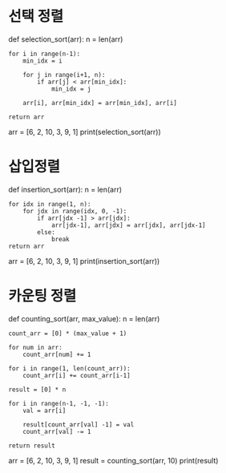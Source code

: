 # 선택 정렬
def selection_sort(arr):
    n = len(arr)

    for i in range(n-1):
        min_idx = i

        for j in range(i+1, n):
            if arr[j] < arr[min_idx]:
                min_idx = j
        
        arr[i], arr[min_idx] = arr[min_idx], arr[i]

    return arr
arr = [6, 2, 10, 3, 9, 1]
print(selection_sort(arr))

# 삽입정렬
def insertion_sort(arr):
    n = len(arr)

    for idx in range(1, n):
        for jdx in range(idx, 0, -1):
            if arr[jdx -1] > arr[jdx]:
                arr[jdx-1], arr[jdx] = arr[jdx], arr[jdx-1]
            else:
                break
    return arr

arr = [6, 2, 10, 3, 9, 1]
print(insertion_sort(arr))

# 카운팅 정렬
def counting_sort(arr, max_value):
    n = len(arr)

    count_arr = [0] * (max_value + 1)

    for num in arr:
        count_arr[num] += 1
    
    for i in range(1, len(count_arr)):
        count_arr[i] += count_arr[i-1]
    
    result = [0] * n

    for i in range(n-1, -1, -1):
        val = arr[i]

        result[count_arr[val] -1] = val
        count_arr[val] -= 1
    
    return result

arr = [6, 2, 10, 3, 9, 1]
result = counting_sort(arr, 10)
print(result)